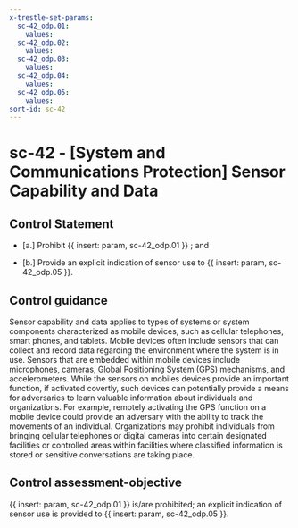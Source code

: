 ```yaml
---
x-trestle-set-params:
  sc-42_odp.01:
    values:
  sc-42_odp.02:
    values:
  sc-42_odp.03:
    values:
  sc-42_odp.04:
    values:
  sc-42_odp.05:
    values:
sort-id: sc-42
---
```


# sc-42 - \[System and Communications Protection\] Sensor Capability and Data

## Control Statement

- \[a.\] Prohibit {{ insert: param, sc-42_odp.01 }} ; and

- \[b.\] Provide an explicit indication of sensor use to {{ insert: param, sc-42_odp.05 }}.

## Control guidance

Sensor capability and data applies to types of systems or system components characterized as mobile devices, such as cellular telephones, smart phones, and tablets. Mobile devices often include sensors that can collect and record data regarding the environment where the system is in use. Sensors that are embedded within mobile devices include microphones, cameras, Global Positioning System (GPS) mechanisms, and accelerometers. While the sensors on mobiles devices provide an important function, if activated covertly, such devices can potentially provide a means for adversaries to learn valuable information about individuals and organizations. For example, remotely activating the GPS function on a mobile device could provide an adversary with the ability to track the movements of an individual. Organizations may prohibit individuals from bringing cellular telephones or digital cameras into certain designated facilities or controlled areas within facilities where classified information is stored or sensitive conversations are taking place.

## Control assessment-objective

{{ insert: param, sc-42_odp.01 }} is/are prohibited;
an explicit indication of sensor use is provided to {{ insert: param, sc-42_odp.05 }}.
